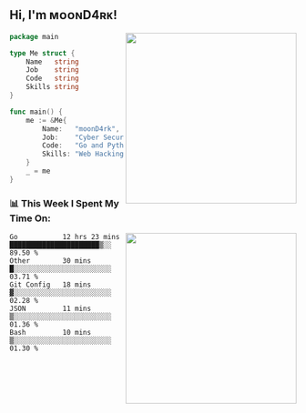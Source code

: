 <h2> Hi, I'm ᴍᴏᴏɴD4ʀᴋ!</h2>
<img align='right' src="https://github-readme-stats.vercel.app/api?username=moond4rk&show_icons=true&theme=radical" width="300">


```go
package main

type Me struct {
	Name   string
	Job    string
	Code   string
	Skills string
}

func main() {
	me := &Me{
		Name:   "moonD4rk",
		Job:    "Cyber Security Engineer",
		Code:   "Go and Python and Others",
		Skills: "Web Hacking ^o^",
	}
	_ = me
}
```



<h3>📊 This Week I Spent My Time On:</h3>
<img align='right' src="https://spotify-github-profile.vercel.app/api/view?uid=dayjackson56081&cover_image=true&theme=novatorem" width="300">

<!--START_SECTION:waka-->
```text
Go           12 hrs 23 mins  ██████████████████████▒░░   89.50 % 
Other        30 mins         █░░░░░░░░░░░░░░░░░░░░░░░░   03.71 % 
Git Config   18 mins         ▓░░░░░░░░░░░░░░░░░░░░░░░░   02.28 % 
JSON         11 mins         ▒░░░░░░░░░░░░░░░░░░░░░░░░   01.36 % 
Bash         10 mins         ▒░░░░░░░░░░░░░░░░░░░░░░░░   01.30 % 
```
<!--END_SECTION:waka-->

